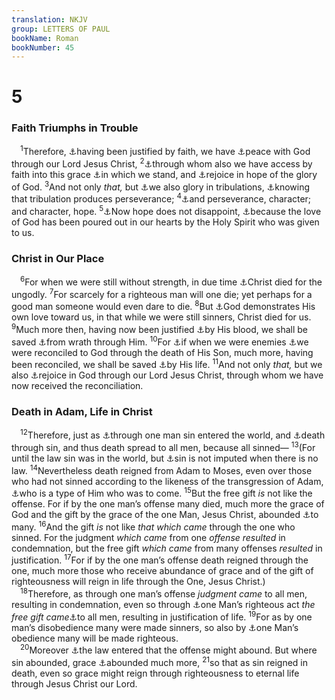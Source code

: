 ```yaml
---
translation: NKJV
group: LETTERS OF PAUL
bookName: Roman 
bookNumber: 45
---
```


<div class="title"><h1>5</h1><h3>Faith Triumphs in Trouble</h3></div>
<span class="verse ro_5_1"> <sup>1</sup>Therefore, <a data-toggle="tooltip" data-placement="bottom" title="Is. 32:17; John 16:33">⚓</a>having been justified by faith, we have <a data-toggle="tooltip" data-placement="bottom" title="(Is. 53:5); Acts 10:36; (Eph. 2:14)">⚓</a>peace with God through our Lord Jesus Christ, </span>
<span class="verse ro_5_2"><sup>2</sup><a data-toggle="tooltip" data-placement="bottom" title="(John 10:9; Eph. 2:18; 3:12; Heb. 10:19; 1 Pet. 3:18)">⚓</a>through whom also we have access by faith into this grace <a data-toggle="tooltip" data-placement="bottom" title="1 Cor. 15:1">⚓</a>in which we stand, and <a data-toggle="tooltip" data-placement="bottom" title="Heb. 3:6">⚓</a>rejoice in hope of the glory of God. </span>
<span class="verse ro_5_3"><sup>3</sup>And not only <i>that,</i> but <a data-toggle="tooltip" data-placement="bottom" title="Matt. 5:11, 12; (John 16:33; Acts 5:41; 2 Cor. 12:9); James 1:2">⚓</a>we also glory in tribulations, <a data-toggle="tooltip" data-placement="bottom" title="James 1:3">⚓</a>knowing that tribulation produces perseverance; </span>
<span class="verse ro_5_4"><sup>4</sup><a data-toggle="tooltip" data-placement="bottom" title="Phil. 2:22; (James 1:12)">⚓</a>and perseverance, character; and character, hope. </span>
<span class="verse ro_5_5"><sup>5</sup><a data-toggle="tooltip" data-placement="bottom" title="Phil. 1:20">⚓</a>Now hope does not disappoint, <a data-toggle="tooltip" data-placement="bottom" title="2 Cor. 1:22; Eph. 1:13">⚓</a>because the love of God has been poured out in our hearts by the Holy Spirit who was given to us.<br/></span>
<div class="title"><h3>Christ in Our Place</h3></div>
<span class="verse ro_5_6"> <sup>6</sup>For when we were still without strength, in due time <a data-toggle="tooltip" data-placement="bottom" title="Is. 53:5; (Rom. 4:25; 5:8; 8:32; Gal. 2:20; Eph. 5:2)">⚓</a>Christ died for the ungodly. </span>
<span class="verse ro_5_7"><sup>7</sup>For scarcely for a righteous man will one die; yet perhaps for a good man someone would even dare to die. </span>
<span class="verse ro_5_8"><sup>8</sup>But <a data-toggle="tooltip" data-placement="bottom" title="(John 3:16; 15:13; Rom. 8:39)">⚓</a>God demonstrates His own love toward us, in that while we were still sinners, Christ died for us. </span>
<span class="verse ro_5_9"><sup>9</sup>Much more then, having now been justified <a data-toggle="tooltip" data-placement="bottom" title="Eph. 2:13; (1 John 1:7)">⚓</a>by His blood, we shall be saved <a data-toggle="tooltip" data-placement="bottom" title="Rom. 1:18; 1 Thess. 1:10">⚓</a>from wrath through Him. </span>
<span class="verse ro_5_10"><sup>10</sup>For <a data-toggle="tooltip" data-placement="bottom" title="(Rom. 8:32)">⚓</a>if when we were enemies <a data-toggle="tooltip" data-placement="bottom" title="Rom. 11:28; 2 Cor. 5:18; (Eph. 2:5, 6); Col. 1:21">⚓</a>we were reconciled to God through the death of His Son, much more, having been reconciled, we shall be saved <a data-toggle="tooltip" data-placement="bottom" title="John 14:19">⚓</a>by His life. </span>
<span class="verse ro_5_11"><sup>11</sup>And not only <i>that,</i> but we also <a data-toggle="tooltip" data-placement="bottom" title="(Gal. 4:9)">⚓</a>rejoice in God through our Lord Jesus Christ, through whom we have now received the reconciliation.<br/></span>
<div class="title"><h3>Death in Adam, Life in Christ</h3></div>
<span class="verse ro_5_12"> <sup>12</sup>Therefore, just as <a data-toggle="tooltip" data-placement="bottom" title="Gen. 2:17; 3:6, 19; (Rom. 5:15–17; 1 Cor. 15:21)">⚓</a>through one man sin entered the world, and <a data-toggle="tooltip" data-placement="bottom" title="Gen. 2:17">⚓</a>death through sin, and thus death spread to all men, because all sinned— </span>
<span class="verse ro_5_13"><sup>13</sup>(For until the law sin was in the world, but <a data-toggle="tooltip" data-placement="bottom" title="1 John 3:4">⚓</a>sin is not imputed when there is no law. </span>
<span class="verse ro_5_14"><sup>14</sup>Nevertheless death reigned from Adam to Moses, even over those who had not sinned according to the likeness of the transgression of Adam, <a data-toggle="tooltip" data-placement="bottom" title="(1 Cor. 15:21, 22)">⚓</a>who is a type of Him who was to come. </span>
<span class="verse ro_5_15"><sup>15</sup>But the free gift <i>is</i> not like the offense. For if by the one man’s offense many died, much more the grace of God and the gift by the grace of the one Man, Jesus Christ, abounded <a data-toggle="tooltip" data-placement="bottom" title="(Is. 53:11)">⚓</a>to many. </span>
<span class="verse ro_5_16"><sup>16</sup>And the gift <i>is</i> not like <i>that</i> <i>which</i> <i>came</i> through the one who sinned. For the judgment <i>which</i> <i>came</i> from one <i>offense</i> <i>resulted</i> in condemnation, but the free gift <i>which</i> <i>came</i> from many offenses <i>resulted</i> in justification. </span>
<span class="verse ro_5_17"><sup>17</sup>For if by the one man’s offense death reigned through the one, much more those who receive abundance of grace and of the gift of righteousness will reign in life through the One, Jesus Christ.)<br/></span>
<span class="verse ro_5_18"> <sup>18</sup>Therefore, as through one man’s offense <i>judgment</i> <i>came</i> to all men, resulting in condemnation, even so through <a data-toggle="tooltip" data-placement="bottom" title="(1 Cor. 15:21, 45)">⚓</a>one Man’s righteous act <i>the</i> <i>free</i> <i>gift</i> <i>came</i><a data-toggle="tooltip" data-placement="bottom" title="Matt. 1:21; (John 12:32)">⚓</a>to all men, resulting in justification of life. </span>
<span class="verse ro_5_19"><sup>19</sup>For as by one man’s disobedience many were made sinners, so also by <a data-toggle="tooltip" data-placement="bottom" title="Is. 53:11, 12; (Phil. 2:8)">⚓</a>one Man’s obedience many will be made righteous.<br/></span>
<span class="verse ro_5_20"> <sup>20</sup>Moreover <a data-toggle="tooltip" data-placement="bottom" title="John 15:22">⚓</a>the law entered that the offense might abound. But where sin abounded, grace <a data-toggle="tooltip" data-placement="bottom" title="Luke 7:47; Rom. 6:1; 1 Tim. 1:14">⚓</a>abounded much more, </span>
<span class="verse ro_5_21"><sup>21</sup>so that as sin reigned in death, even so grace might reign through righteousness to eternal life through Jesus Christ our Lord.<br/></span>
